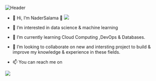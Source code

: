 ![Header](https://s7280.pcdn.co/wp-content/uploads/2020/04/KnowledgeManagementGuidelinesBestPractices.png "Header")



- 👋 Hi, I’m NaderSalama  👾 <img src= "https://img.shields.io/badge/LuciferS-SoftwareEngineer-lightgrey">
- 👀 I’m interested in data science & machine learning
- 🌱 I’m currently learning Cloud Computing ,DevOps & Databases.
- 💞️ I’m looking to collaborate on new and intersting project to build & improve my knowledge & experience in these fields.


- 📫 You can reach me on 

<!---
LuciferLuther/LuciferLuther is a ✨ special ✨ repository because its `README.md` (this file) appears on your GitHub profile.
You can click the Preview link to take a look at your changes.
Gif Code
<img src="https://raw.githubusercontent.com/<OWNER>/<OWNER>/master/<GIF_NAME>.gif" width="30px">
--->

<img src = "https://github-readme-stats.vercel.app/api?username=LuciferLuther&&show_icons=true&title_color=ffffff&icon_color=bb2acf&text_color=daf7dc&bg_color=151515" >
<!--- ![Top Langs](https://github-readme-stats.vercel.app/api/top-langs/?username=LuciferLuther&langs_count=8)](https://github.com/LuciferLuther/github-readme-stats)
